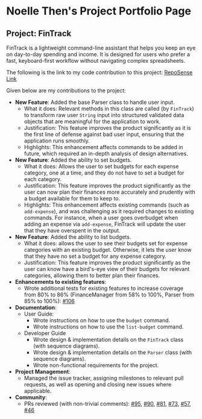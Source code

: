 # Noelle Then's Project Portfolio Page

## Project: FinTrack
FinTrack is a lightweight command-line assistant that helps you keep an eye on day-to-day spending and income. It is designed for users who prefer a fast, keyboard-first workflow without navigating complex spreadsheets. 

The following is the link to my code contribution to this project: [RepoSense Link](https://nus-cs2113-ay2526s1.github.io/tp-dashboard/?search=noellethen&breakdown=true)

Given below are my contributions to the project:
- **New Feature**: Added the base Parser class to handle user input.
  - What it does: Relevant methods in this class are called (by `FinTrack`) to transform raw user `String` input into structured validated data objects that are meaningful for the application to work.
  - Justification: This feature improves the product significantly as it is the first line of defense against bad user input, ensuring that the application runs smoothly.
  - Highlights: This enhancement affects commands to be added in future, which required an in-depth analysis of design alternatives.
- **New Feature**: Added the ability to set budgets.
  - What it does: Allows  the user to set budgets for each expense category, one at a time, and they do not have to set a budget for each category.
  - Justification: This feature improves the product significantly as the user can now plan their finances more accurately and prudently with a budget available for them to keep to.
  - Highlights: This enhancement affects existing commands (such as `add-expense`), and was challenging as it required changes to existing commands. For instance, when a user goes overbudget when adding an expense via `add-expense`, FinTrack will update the user that they have overspent in the output.
- **New Feature**: Added the ability to list budgets.
  - What it does: allows the user to see their budgets set for expense categories with an existing budget. Otherwise, it lets the user know that they have no set a budget for any expense category.
  - Justification: This feature improves the product significantly as the user can know have a bird's-eye view of their budgets for relevant categories, allowing them to better plan their finances.
- **Enhancements to existing features**:
  - Wrote additional tests for existing features to increase coverage from 80% to 86% (FinanceManager from 58% to 100%, Parser from 85% to 100%): [#106](https://github.com/AY2526S1-CS2113-W12-4/tp/pull/106)
- **Documentation**: 
  - User Guide: 
    - Wrote instructions on how to use the `budget` command.
    - Wrote instructions on how to use the `list-budget` command.
  - Developer Guide
    - Wrote design & implementation details on the `FinTrack` class (with sequence diagrams).
    - Wrote design & implementation details on the `Parser` class (with sequence diagrams).
    - Wrote non-functional requirements for the project.
- **Project Management**: 
  - Managed the issue tracker, assigning milestones to relevant pull requests, as well as opening and closing new issues where applicable.
- **Community**:
  - PRs reviewed (with non-trivial comments): [#95](https://github.com/AY2526S1-CS2113-W12-4/tp/pull/95), [#90](https://github.com/AY2526S1-CS2113-W12-4/tp/pull/90), [#81](https://github.com/AY2526S1-CS2113-W12-4/tp/pull/81), [#73](https://github.com/AY2526S1-CS2113-W12-4/tp/pull/73), [#57](https://github.com/AY2526S1-CS2113-W12-4/tp/pull/57), [#46](https://github.com/AY2526S1-CS2113-W12-4/tp/pull/46)
